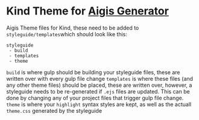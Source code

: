 # Kind Theme for [Aigis Generator](http://aigis.com)

Aigis Theme files for Kind, these need to be added to `styleguide/templates`which should look like this:

```
styleguide
 - build
 - templates
 - theme
```

`build` is where gulp should be building your styleguide files, these are written over with every gulp file change
`templates` is where these files (and any other theme files) should be placed, these are written over, however, a styleguide needs to be re-generated if `.ejs` files are updated. This can be done by changing any of your project files that trigger gulp file change.
`theme` is where your `highlight` syntax styles are kept, as well as the actuall `theme.css` generated by the styleguide
